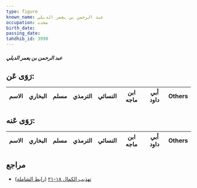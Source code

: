```yaml
---
type: figure
known_name: عبد الرحمن بن يعمر الديلي
occupation: محدث
birth_date:
passing_date:
tahdhib_id: 3998
---
```

##### عبد الرحمن بن يعمر الديلي

## رَوَى عَن:
| الاسم | البخاري | مسلم | الترمذي | النسائي | ابن ماجه | أبي داود | Others |
| ----- | ------- | ---- | ------- | ------- | -------- | -------- | ------ |
## رَوَى عَنه:
| الاسم | البخاري | مسلم | الترمذي | النسائي | ابن ماجه | أبي داود | Others |
| ----- | ------- | ---- | ------- | ------- | -------- | -------- | ------ |
## مراجع
- [تهذيب الكمال ١٨-٢١](obsidian://open?vault=Tahdhib-al-Kamal&file=Figures/٣٩٩٨-عبد%20الرحمن%20بن%20يعمر%20الديلي) ([رابط الشاملة](https://shamela.ws/book/3722/9054))